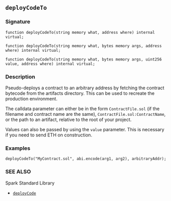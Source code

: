 ## `deployCodeTo`

### Signature

```solidity
function deployCodeTo(string memory what, address where) internal virtual;
```

```solidity
function deployCodeTo(string memory what, bytes memory args, address where) internal virtual;
```

```solidity
function deployCodeTo(string memory what, bytes memory args, uint256 value, address where) internal virtual;
```

### Description

Pseudo-deploys a contract to an arbitrary address by fetching the contract bytecode from the artifacts directory. This can be used to recreate the production environment.

The calldata parameter can either be in the form `ContractFile.sol` (if the filename and contract name are the same), `ContractFile.sol:ContractName`, or the path to an artifact, relative to the root of your project.

Values can also be passed by using the `value` parameter. This is necessary if you need to send ETH on construction.

### Examples

```solidity
deployCodeTo("MyContract.sol", abi.encode(arg1, arg2), arbitraryAddr);
```

### SEE ALSO

Spark Standard Library

- [`deployCode`](./deployCode.md)
